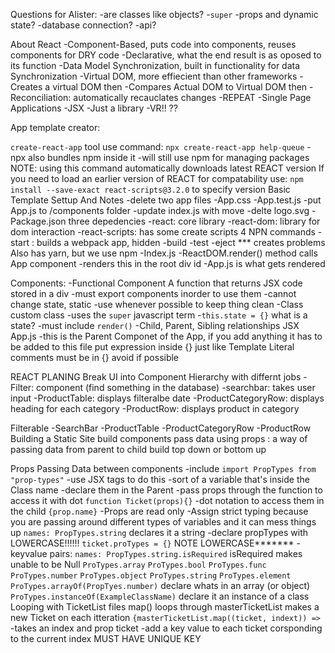 Questions for Alister:
-are classes like objects?
-`super`
-props and dynamic state?
-database connection?
-api?

About React
-Component-Based, puts code into components, reuses components for DRY code
-Declarative, what the end result is as oposed to its function
-Data Model Synchronization, built in functionality for data Synchronization
-Virtual DOM, more effiecient than other frameworks
 -Creates a virtual DOM then
 -Compares Actual DOM to Virtual DOM then
 -Reconciliation: automatically recauclates changes 
 -REPEAT
-Single Page Applications
-JSX 
-Just a library
-VR!! ??

App template creator:

  `create-react-app` tool
  use command:
  `npx create-react-app help-queue` 
  -npx also bundles npm inside it
  -will still use npm for managing packages
    NOTE: using this command automatically downloads latest REACT version
    If you need to load an earlier version of REACT for compatability use:
      `npm install --save-exact react-scripts@3.2.0` to specify version
  Basic Template Settup And Notes
    -delete two app files
      -App.css
      -App.test.js
    -put App.js to /components folder
    -update index.js with move
    -delte logo.svg
    -Package.json 
      three depedencies
      -react: core library
      -react-dom: library for dom interaction
      -react-scripts: has some create scripts
      4 NPN commands
      -start : builds a webpack app, hidden
      -build
      -test
      -eject *** creates problems
      Also has yarn, but we use npm
    -Index.js 
      -ReactDOM.render() method calls App component
      -renders this in the root div id
      -App.js is what gets rendered
    
Components:
  -Functional Component
    A function that returns JSX code stored in a div
    -must export components inorder to use them
    -cannot change state, static
    -use whenever possible to keep thing clean
  -Class
    custom class
    -uses the `super` javascript term
    -`this.state = {}` what is a state?
    -must include `render()`
    -Child, Parent, Sibling relationships
JSX
  App.js
  -this is the Parent Componet of the App, if you add anything it has to be added to this file
  put expression inside {} just like Template Literal
  comments must be in {} avoid if possible

REACT PLANING
  Break UI into Component Hierarchy with differnt jobs
  -Filter: component (find something in the database)
  -searchbar: takes user input
  -ProductTable: displays filteralbe date
  -ProductCategoryRow: displays heading for each category
  -ProductRow: displays product in category

  Filterable
    -SearchBar
    -ProductTable
      -ProductCategoryRow
      -ProductRow
  Building a Static Site
    build components
    pass data using props : a way of passing data from parent to child
    build top down or bottom up

Props 
  Passing Data between components
  -include `import PropTypes from "prop-types"`
  -use JSX tags to do this
  -sort of a variable that's inside the Class name 
  -declare them in the Parent
  -pass props through the function to access it with dot
  `function Ticket(props){}`
  -dot notation to access them in the child `{prop.name}`
  -Props are read only
  -Assign strict typing because you are passing around different types of variables and it can mess things up
    `names: PropTypes.string` declares it a string
  -declare propTypes with LOWERCASE!!!!!!
    `ticket.proTypes = {}` NOTE LOWERCASE*******
    -keyvalue pairs:
    `names: PropTypes.string.isRequired` isRequired makes unable to be Null
    `ProTypes.array`
    `ProTypes.bool`
    `ProTypes.func`
    `ProTypes.number`
    `ProTypes.object`
    `ProTypes.string`
    `ProTypes.element`
    `ProTypes.arrayOf(PropTyes.number)` declare whats in an array (or object)
    `ProTypes.instanceOf(ExampleClassName)` declare it an instance of a class
  Looping with TicketList files
    map() loops through masterTicketList 
    makes a new Ticket on each itteration
    `{masterTicketList.map((ticket, indext)) =>`
      -takes an index and prop ticket
      -add a key value to each ticket corsponding to the current index MUST HAVE UNIQUE KEY









